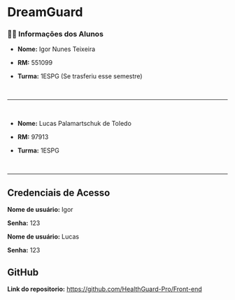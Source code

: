 # DreamGuard

### 🧍‍♂️ Informações dos Alunos

- **Nome:** Igor Nunes Teixeira

- **RM:** 551099

- **Turma:** 1ESPG (Se trasferiu esse semestre)

<br>

---

<br>

- **Nome:** Lucas Palamartschuk de Toledo

- **RM:** 97913

- **Turma:** 1ESPG

<br>

---

## Credenciais de Acesso

**Nome de usuário:** Igor
<br>

**Senha:** 123

**Nome de usuário:** Lucas
<br>

**Senha:** 123

## GitHub

**Link do repositorio:** https://github.com/HealthGuard-Pro/Front-end
